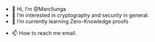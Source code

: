 - 👋 Hi, I’m @MarcIlunga
- 👀 I’m interested in cryptography and security in general.
- 🌱 I’m currently learning Zero-Knowledge proofs
<!--- - 💞️ I’m looking to collaborate on ... --->
- 📫 How to reach me email.

<!---
MarcIlunga/MarcIlunga is a ✨ special ✨ repository because its `README.md` (this file) appears on your GitHub profile.
You can click the Preview link to take a look at your changes.
--->
